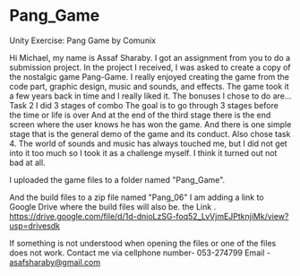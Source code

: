 # Pang_Game
Unity Exercise: Pang Game by Comunix


Hi Michael, my name is Assaf Sharaby.
I got an assignment from you to do a submission project.
In the project I received, I was asked to create a copy of the nostalgic game Pang-Game.
I really enjoyed creating the game from the code part, graphic design, music and sounds, and effects.
The game took it a few years back in time and I really liked it.
The bonuses I chose to do are...
Task 2 I did 3 stages of combo
The goal is to go through 3 stages before the time or life is over
And at the end of the third stage there is the end screen where the user knows he has won the game.
And there is one simple stage that is the general demo of the game and its conduct.
Also chose task 4.
The world of sounds and music has always touched me, but I did not get into it too much so I took it as a challenge myself.
I think it turned out not bad at all.

I uploaded the game files to a folder named "Pang_Game".

And the build files to a zip file named
"Pang_06"
I am adding a link to Google Drive where the build files will also be.
the Link .
https://drive.google.com/file/d/1d-dnioLzSG-foq52_LvVjmEJPtknjiMk/view?usp=drivesdk

If something is not understood when opening the files or one of the files does not work.
Contact me via
cellphone number- 053-274799
Email - asafsharaby@gmail.com
